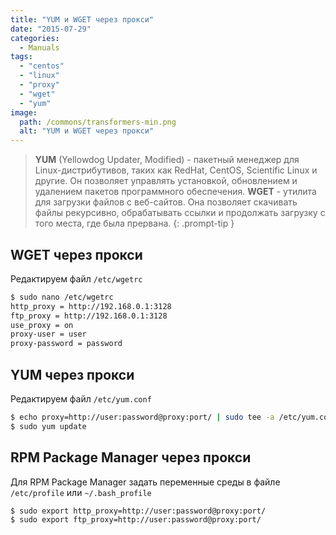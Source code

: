 ```yaml
---
title: "YUM и WGET через прокси"
date: "2015-07-29"
categories: 
  - Manuals
tags: 
  - "centos"
  - "linux"
  - "proxy"
  - "wget"
  - "yum"
image:
  path: /commons/transformers-min.png
  alt: "YUM и WGET через прокси"
---
```


> **YUM** (Yellowdog Updater, Modified) - пакетный менеджер для Linux-дистрибутивов, таких как RedHat, CentOS, Scientific Linux и другие. Он позволяет управлять установкой, обновлением и удалением пакетов программного обеспечения.
> **WGET** - утилита для загрузки файлов с веб-сайтов. Она позволяет скачивать файлы рекурсивно, обрабатывать ссылки и продолжать загрузку с того места, где была прервана.
{: .prompt-tip }

## WGET через прокси

Редактируем файл `/etc/wgetrc`

```sh
$ sudo nano /etc/wgetrc
http_proxy = http://192.168.0.1:3128
ftp_proxy = http://192.168.0.1:3128
use_proxy = on
proxy-user = user
proxy-password = password
```
  
## YUM через прокси

Редактируем файл `/etc/yum.conf`

```sh
$ echo proxy=http://user:password@proxy:port/ | sudo tee -a /etc/yum.conf
$ sudo yum update
```

## RPM Package Manager через прокси

Для RPM Package Manager задать переменные среды в файле `/etc/profile` или `~/.bash_profile`

```sh
$ sudo export http_proxy=http://user:password@proxy:port/  
$ sudo export ftp_proxy=http://user:password@proxy:port/
```

